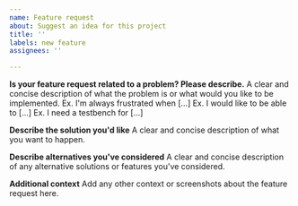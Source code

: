 ```yaml
---
name: Feature request
about: Suggest an idea for this project
title: ''
labels: new feature
assignees: ''

---
```


**Is your feature request related to a problem? Please describe.**
A clear and concise description of what the problem is or what would you like to be implemented.
Ex. I'm always frustrated when [...]
Ex. I would like to be able to [...]
Ex. I need a testbench for [...]

**Describe the solution you'd like**
A clear and concise description of what you want to happen.

**Describe alternatives you've considered**
A clear and concise description of any alternative solutions or features you've considered.

**Additional context**
Add any other context or screenshots about the feature request here.